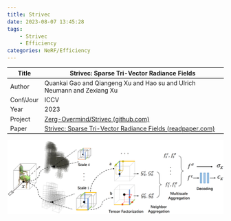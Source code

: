```yaml
---
title: Strivec
date: 2023-08-07 13:45:28
tags:
    - Strivec
    - Efficiency
categories: NeRF/Efficiency
---
```


| Title     | Strivec: Sparse Tri-Vector Radiance Fields                                                                                                                 |
| --------- | ---------------------------------------------------------------------------------------------------------------------------------------------------------- |
| Author    | Quankai Gao and Qiangeng Xu and Hao su and Ulrich Neumann and Zexiang Xu                                                                                   |
| Conf/Jour | ICCV                                                                                                                                                       |
| Year      | 2023                                                                                                                                                       |
| Project   | [Zerg-Overmind/Strivec (github.com)](https://github.com/Zerg-Overmind/Strivec)                                                                             |
| Paper     | [Strivec: Sparse Tri-Vector Radiance Fields (readpaper.com)](https://readpaper.com/pdf-annotate/note?pdfId=4781773925486952449&noteId=1905442275767271936) |

![image.png](https://raw.githubusercontent.com/qiyun71/Blog_images/main/pictures/20230807134854.png)


<!-- more -->
